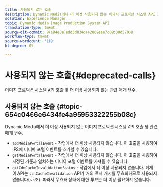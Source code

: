 ```yaml
---
title: 사용되지 않는 호출
description: Dynamic Media에서 더 이상 사용되지 않는 이미지 프로덕션 시스템 API 호출 및 관련 매개 변수.
solution: Experience Manager
topic: Dynamic Media Image Production System API
translation-type: tm+mt
source-git-commit: 97a84e8e7edd3d834ca42069eae7c09c00d57938
workflow-type: tm+mt
source-wordcount: '110'
ht-degree: 0%

---
```



# 사용되지 않는 호출{#deprecated-calls}

이미지 프로덕션 시스템 API 호출 및 더 이상 사용되지 않는 관련 매개 변수.

## 사용되지 않는 호출 {#topic-654c0466e6434fe4a95953322255b08c}

Dynamic Media에서 더 이상 사용되지 않는 이미지 프로덕션 시스템 API 호출 및 관련 매개 변수.

* `addMediaPortalEvent` - 작업에서 더 이상 사용되지 않습니다. 이 호출을 사용하여 IPS에 미디어 포털 이벤트를 추가할 수 있습니다.
* `getMediaPortalEvent` - 작업에서 더 이상 사용되지 않습니다. 이 호출을 사용하여 지정된 기준과 일치하는 미디어 포털 이벤트를 가져올 수 있습니다.
* `getCdnCacheInvalidationStatus` - 작업에서 더 이상 사용되지 않습니다. 이제 이 API는 `cdnCacheInvalidation` API가 거의 즉시 캐시를 무효화하므로 사용되지 않습니다(~5초). 따라서 무효화 상태에 대한 투표는 더 이상 필요하지 않습니다.

